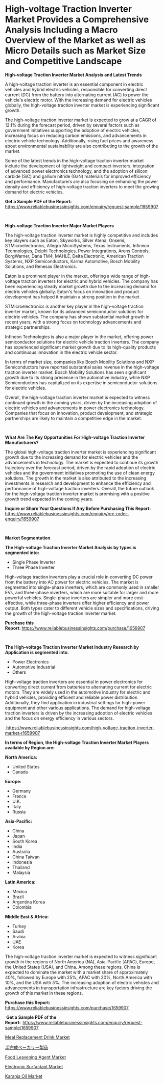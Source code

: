 <p><h1>High-voltage Traction Inverter Market Provides a Comprehensive Analysis Including a Macro Overview of the Market as well as Micro Details such as Market Size and Competitive Landscape</h1></p><p><strong>High-voltage Traction Inverter Market Analysis and Latest Trends</strong></p>
<p><p>A high-voltage traction inverter is an essential component in electric vehicles and hybrid electric vehicles, responsible for converting direct current (DC) from the battery into alternating current (AC) to power the vehicle's electric motor. With the increasing demand for electric vehicles globally, the high-voltage traction inverter market is experiencing significant growth.</p><p>The high-voltage traction inverter market is expected to grow at a CAGR of 12.1% during the forecast period, driven by several factors such as government initiatives supporting the adoption of electric vehicles, increasing focus on reducing carbon emissions, and advancements in electric vehicle technology. Additionally, rising fuel prices and awareness about environmental sustainability are also contributing to the growth of the market.</p><p>Some of the latest trends in the high-voltage traction inverter market include the development of lightweight and compact inverters, integration of advanced power electronics technology, and the adoption of silicon carbide (SiC) and gallium nitride (GaN) materials for improved efficiency and performance. Manufacturers are also focusing on enhancing the power density and efficiency of high-voltage traction inverters to meet the growing demand for electric vehicles.</p></p>
<p><strong>Get a Sample PDF of the Report:&nbsp;</strong> <a href="https://www.reliablebusinessinsights.com/enquiry/request-sample/1659907">https://www.reliablebusinessinsights.com/enquiry/request-sample/1659907</a></p>
<p>&nbsp;</p>
<p><strong>High-voltage Traction Inverter Major Market Players</strong></p>
<p><p>The high-voltage traction inverter market is highly competitive and includes key players such as Eaton, Skyworks, Silver Atena, Onsemi, STMicroelectronics, Allegro MicroSystems, Texas Instruments, Infineon Technologies, Delphi Technologies, Power Integrations, Arens Controls, BorgWarner, Dana TM4, MAHLE, Delta Electronic, American Traction Systems, NXP Semiconductors, Karma Automotive, Bosch Mobility Solutions, and Renesas Electronics.</p><p>Eaton is a prominent player in the market, offering a wide range of high-voltage traction inverters for electric and hybrid vehicles. The company has been experiencing steady market growth due to the increasing demand for electric vehicles globally. Eaton's focus on innovation and product development has helped it maintain a strong position in the market.</p><p>STMicroelectronics is another key player in the high-voltage traction inverter market, known for its advanced semiconductor solutions for electric vehicles. The company has shown substantial market growth in recent years, with a strong focus on technology advancements and strategic partnerships.</p><p>Infineon Technologies is also a major player in the market, offering power semiconductor solutions for electric vehicle traction inverters. The company has experienced significant market growth due to its high-quality products and continuous innovation in the electric vehicle sector.</p><p>In terms of market size, companies like Bosch Mobility Solutions and NXP Semiconductors have reported substantial sales revenue in the high-voltage traction inverter market. Bosch Mobility Solutions has seen significant growth due to its strong presence in the automotive industry, while NXP Semiconductors has capitalized on its expertise in semiconductor solutions for electric vehicles.</p><p>Overall, the high-voltage traction inverter market is expected to witness continued growth in the coming years, driven by the increasing adoption of electric vehicles and advancements in power electronics technology. Companies that focus on innovation, product development, and strategic partnerships are likely to maintain a competitive edge in the market.</p></p>
<p>&nbsp;</p>
<p><strong>What Are The Key Opportunities For High-voltage Traction Inverter Manufacturers?</strong></p>
<p><p>The global high-voltage traction inverter market is experiencing significant growth due to the increasing demand for electric vehicles and the advancements in technology. The market is expected to continue its growth trajectory over the forecast period, driven by the rapid adoption of electric vehicles and the government initiatives promoting the use of clean energy solutions. The growth in the market is also attributed to the increasing investments in research and development to enhance the efficiency and performance of high-voltage traction inverters. Overall, the future outlook for the high-voltage traction inverter market is promising with a positive growth trend expected in the coming years.</p></p>
<p><strong>Inquire or Share Your Questions If Any Before Purchasing This Report:</strong> <a href="https://www.reliablebusinessinsights.com/enquiry/pre-order-enquiry/1659907">https://www.reliablebusinessinsights.com/enquiry/pre-order-enquiry/1659907</a></p>
<p>&nbsp;</p>
<p><strong>Market Segmentation</strong></p>
<p><strong>The High-voltage Traction Inverter Market Analysis by types is segmented into:</strong></p>
<p><ul><li>Single Phase Inverter</li><li>Three Phase Inverter</li></ul></p>
<p><p>High-voltage traction inverters play a crucial role in converting DC power from the battery into AC power for electric vehicles. The market is segmented into single-phase inverters, which are commonly used in smaller EVs, and three-phase inverters, which are more suitable for larger and more powerful vehicles. Single-phase inverters are simpler and more cost-effective, while three-phase inverters offer higher efficiency and power output. Both types cater to different vehicle sizes and specifications, driving the growth of the high-voltage traction inverter market.</p></p>
<p><strong>Purchase this Report:&nbsp;</strong><a href="https://www.reliablebusinessinsights.com/purchase/1659907">https://www.reliablebusinessinsights.com/purchase/1659907</a></p>
<p>&nbsp;</p>
<p><strong>The High-voltage Traction Inverter Market Industry Research by Application is segmented into:</strong></p>
<p><ul><li>Power Electronics</li><li>Automotive Industrial</li><li>Others</li></ul></p>
<p><p>High-voltage traction inverters are essential in power electronics for converting direct current from batteries to alternating current for electric motors. They are widely used in the automotive industry for electric and hybrid vehicles, providing efficient and reliable power distribution. Additionally, they find application in industrial settings for high-power equipment and other various applications. The demand for high-voltage traction inverters is driven by the increasing adoption of electric vehicles and the focus on energy efficiency in various sectors.</p></p>
<p><a href="https://www.reliablebusinessinsights.com/high-voltage-traction-inverter-market-r1659907">&nbsp;https://www.reliablebusinessinsights.com/high-voltage-traction-inverter-market-r1659907</a></p>
<p><strong>In terms of Region, the High-voltage Traction Inverter Market Players available by Region are:</strong></p>
<p>
    <p> <strong> North America: </strong>
        <ul>
            <li>United States</li>
            <li>Canada</li>
        </ul>
        </p> 
    <p> <strong> Europe: </strong>
        <ul>
            <li>Germany</li>
            <li>France</li>
            <li>U.K.</li>
            <li>Italy</li>
            <li>Russia</li>
        </ul>
        </p> 
    <p> <strong> Asia-Pacific: </strong>
        <ul>
            <li>China</li>
            <li>Japan</li>
            <li>South Korea</li>
            <li>India</li>
            <li>Australia</li>
            <li>China Taiwan</li>
            <li>Indonesia</li>
            <li>Thailand</li>
            <li>Malaysia</li>
        </ul>
        </p> 
    <p> <strong> Latin America: </strong>
        <ul>
            <li>Mexico</li>
            <li>Brazil</li>
            <li>Argentina Korea</li>
            <li>Colombia</li>
        </ul>
        </p> 
    <p> <strong> Middle East & Africa: </strong>
        <ul>
            <li>Turkey</li>
            <li>Saudi</li>
            <li>Arabia</li>
            <li>UAE</li>
            <li>Korea</li>
        </ul>
    </p>
    </p>
<p><p>The high-voltage traction inverter market is expected to witness significant growth in the regions of North America (NA), Asia-Pacific (APAC), Europe, the United States (USA), and China. Among these regions, China is expected to dominate the market with a market share of approximately 40%, followed by Europe with 25%, APAC with 20%, North America with 10%, and the USA with 5%. The increasing adoption of electric vehicles and advancements in transportation infrastructure are key factors driving the growth of this market in these regions.</p></p>
<p><strong>Purchase this Report: </strong><a href="https://www.reliablebusinessinsights.com/purchase/1659907">https://www.reliablebusinessinsights.com/purchase/1659907</a></p>
<p>&nbsp;<strong>Get a Sample PDF of the Report:&nbsp;&nbsp;</strong><a href="https://www.reliablebusinessinsights.com/enquiry/request-sample/1659907">https://www.reliablebusinessinsights.com/enquiry/request-sample/1659907</a></p>
<p><strong></strong></p>
<p><p><a href="https://issuu.com/reportprime-2/docs/meal-replacement-drink-market-size-_7312ba5bf41a85">Meal Replacement Drink Market</a></p><p><a href="https://github.com/JoanaNitzsche/Market-Research-Report-List-1/blob/main/9972386117899.md">半完成ベーカリー製品</a></p><p><a href="https://issuu.com/reportprime-2/docs/food-leavening-agent-market-size-2030.pptx">Food Leavening Agent Market</a></p><p><a href="https://github.com/wrwgzwbr35/Market-Research-Report-List-1/blob/main/electronic-surfactant-market.md">Electronic Surfactant Market</a></p><p><a href="https://github.com/sifatuddin25/Market-Research-Report-List-1/blob/main/karanja-oil-market.md">Karanja Oil Market</a></p></p>